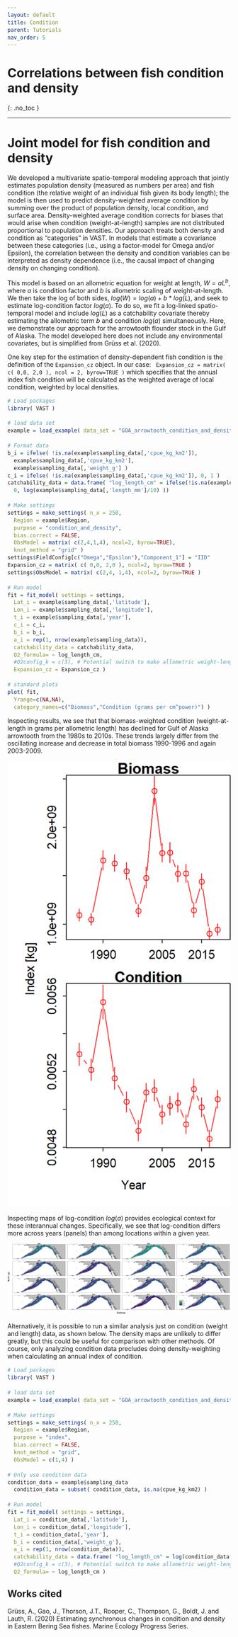 ```yaml
---
layout: default
title: Condition
parent: Tutorials
nav_order: 5
---
```


# Correlations between fish condition and density
{: .no_toc }

---

# Joint model for fish condition and density
We developed a multivariate spatio-temporal modeling approach that jointly estimates population density (measured as numbers per area) and fish condition (the relative weight of an individual fish given its body length); the model is then used to predict density-weighted average condition by summing over the product of population density, local condition, and surface area. Density-weighted average condition corrects for biases that would arise when condition (weight-at-length) samples are not distributed proportional to population densities.  Our approach treats both density and condition as “categories” in VAST.  In models that estimate a covariance between these categories (i.e., using a factor-model for Omega and/or Epsilon), the correlation between the density and condition variables can be interpreted as density dependence (i.e., the causal impact of changing density on changing condition).

This model is based on an allometric equation for weight at length, $W = a L^b$, where $a$ is condition factor and $b$ is allometric scaling of weight-at-length. We then take the log of both sides, $log(W) = log(a) + b * log(L)$, and seek to estimate log-condition factor $log(a)$.  To do so, we fit a log-linked spatio-temporal model and include $log(L)$ as a catchability covariate thereby estimating the allometric term $b$ and condition $log(a)$ simultaneously.  Here, we demonstrate our approach for the arrowtooth flounder stock in the Gulf of Alaska. The model developed here does not include any environmental covariates, but is simplified from Grüss et al. (2020). 

One key step for the estimation of density-dependent fish condition is the definition of the `Expansion_cz` object. In our case: ` Expansion_cz = matrix( c( 0,0, 2,0 ), ncol = 2, byrow=TRUE )` which specifies that the annual index fish condition will be calculated as the weighted average of local condition, weighted by local densities. 

```R
# Load packages
library( VAST )

# load data set
example = load_example( data_set = "GOA_arrowtooth_condition_and_density" )

# Format data
b_i = ifelse( !is.na(example$sampling_data[,'cpue_kg_km2']),
  example$sampling_data[,'cpue_kg_km2'],
  example$sampling_data[,'weight_g'] )
c_i = ifelse( !is.na(example$sampling_data[,'cpue_kg_km2']), 0, 1 )
catchability_data = data.frame( "log_length_cm" = ifelse(!is.na(example$sampling_data[,'cpue_kg_km2']),
  0, log(example$sampling_data[,'length_mm']/10) ))

# Make settings
settings = make_settings( n_x = 250,
  Region = example$Region,
  purpose = "condition_and_density",
  bias.correct = FALSE,
  ObsModel = matrix( c(2,4,1,4), ncol=2, byrow=TRUE),
  knot_method = "grid" )
settings$FieldConfig[c("Omega","Epsilon"),"Component_1"] = "IID"
Expansion_cz = matrix( c( 0,0, 2,0 ), ncol=2, byrow=TRUE )
settings$ObsModel = matrix( c(2,4, 1,4), ncol=2, byrow=TRUE )

# Run model
fit = fit_model( settings = settings,
  Lat_i = example$sampling_data[,'latitude'],
  Lon_i = example$sampling_data[,'longitude'],
  t_i = example$sampling_data[,'year'],
  c_i = c_i,
  b_i = b_i,
  a_i = rep(1, nrow(example$sampling_data)),
  catchability_data = catchability_data,
  Q2_formula= ~ log_length_cm,
  #Q2config_k = c(3), # Potential switch to make allometric weight-length a spatially varying term
  Expansion_cz = Expansion_cz )

# standard plots
plot( fit,
  Yrange=c(NA,NA),
  category_names=c("Biomass","Condition (grams per cm^power)") )
```

Inspecting results, we see that that biomass-weighted condition (weight-at-length in grams per allometric length) has declined for Gulf of Alaska arrowtooth from the 1980s to 2010s.  These trends largely differ from the oscillating increase and decrease in total biomass 1990-1996 and again 2003-2009. 

![Condition index](/assets/images/condition/Index.png)

Inspecting maps of log-condition $log(a)$ provides ecological context for these interannual changes.  Specifically, we see that log-condition differs more across years (panels) than among locations within a given year.  

![Condition maps](/assets/images/condition/ln_density--Condition-predicted.png)

Alternatively, it is possible to run a similar analysis just on condition (weight and length) data, as shown below.  The density maps are unlikely to differ greatly, but this could be useful for comparison with other methods.  Of course, only analyzing condition data precludes doing density-weighting when calculating an annual index of condition.

```R
# Load packages
library( VAST )

# load data set
example = load_example( data_set = "GOA_arrowtooth_condition_and_density" )

# Make settings
settings = make_settings( n_x = 250,
  Region = example$Region,
  purpose = "index",
  bias.correct = FALSE,
  knot_method = "grid",
  ObsModel = c(1,4) )

# Only use condition data
condition_data = example$sampling_data
  condition_data = subset( condition_data, is.na(cpue_kg_km2) )

# Run model
fit = fit_model( settings = settings,
  Lat_i = condition_data[,'latitude'],
  Lon_i = condition_data[,'longitude'],
  t_i = condition_data[,'year'],
  b_i = condition_data[,'weight_g'],
  a_i = rep(1, nrow(condition_data)),
  catchability_data = data.frame( "log_length_cm" = log(condition_data[,'length_mm']/10) ),
  #Q2config_k = c(3), # Potential switch to make allometric weight-length a spatially varying term
  Q2_formula= ~ log_length_cm )
```

## Works cited

Grüss, A., Gao, J., Thorson, J.T., Rooper, C., Thompson, G., Boldt, J. and Lauth, R. (2020) Estimating synchronous changes in condition and density in Eastern Bering Sea fishes. Marine Ecology Progress Series.

